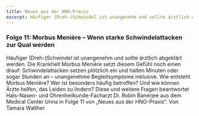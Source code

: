 ```yaml
---
title: Neues aus der HNO-Praxis
excerpt: Häufiger (Dreh-)­Schwindel ist unangenehm und sollte ärztlich abgeklärt werden. Die Krankheit Morbus Häufiger (Dreh-)­Schwindel ist unangenehm und sollte ärztlich abgeklärt werden. Die Krankheit Morbus Menière setzt diesem Gefühl noch einen drauf – Schwindelattacken setzen plötzlich ein und halten Minuten oder sogar Stunden an – unangenehme Begleitsymptome inklusive. Wie entsteht Morbus Menière? Wer ist besonders häufig betroffen? Und wie können Ärzte 
--- 
```


### Folge 11: Morbus Menière – Wenn starke Schwindelattacken zur Qual werden

Häufiger (Dreh-)­Schwindel ist unangenehm und sollte ärztlich abgeklärt werden. Die Krankheit Morbus Menière setzt diesem Gefühl noch einen drauf: Schwindelattacken setzen plötzlich ein und halten Minuten oder sogar Stunden an – unangenehme 
Begleitsymptome inklusive. Wie entsteht Morbus Menière? Wer ist besonders häufig betroffen? Und wie können Ärzte helfen, das Leiden zu lindern? Diese und weitere Fragen beantwortet Hals-Nasen- und Ohrenheilkunde-Facharzt Dr. Robin Banerjee aus dem Medical Center Unna in Folge 11 von „Neues aus der HNO-Praxis“. Von Tamara Walther